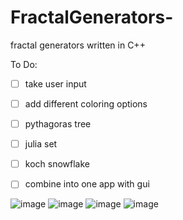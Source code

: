 # FractalGenerators-
fractal generators written in C++

To Do:

- [ ] take user input
- [ ] add different coloring options
- [ ] pythagoras tree
- [ ] julia set 
- [ ] koch snowflake
- [ ] combine into one app with gui


![image](https://user-images.githubusercontent.com/56938074/199154841-8254460f-fc33-4d31-9605-5902e996fe25.png)
![image](https://user-images.githubusercontent.com/56938074/199154864-8095cb6a-7212-4160-8fff-65487bf27013.png)
![image](https://user-images.githubusercontent.com/56938074/199154925-0093093c-ce5e-4e5b-9e31-b2eebbcdafa5.png)
![image](https://user-images.githubusercontent.com/56938074/199158138-3fd03bf3-9ae9-4177-b31e-665b63541c99.png)

